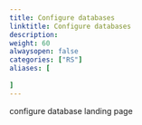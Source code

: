 ```yaml
---
title: Configure databases
linktitle: Configure databases
description: 
weight: 60
alwaysopen: false
categories: ["RS"]
aliases: [
   
]
---
```


configure database landing page

